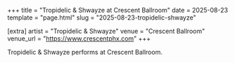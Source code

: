+++
title = "Tropidelic & Shwayze at Crescent Ballroom"
date = 2025-08-23
template = "page.html"
slug = "2025-08-23-tropidelic-shwayze"

[extra]
artist = "Tropidelic & Shwayze"
venue = "Crescent Ballroom"
venue_url = "https://www.crescentphx.com"
+++

Tropidelic & Shwayze performs at Crescent Ballroom.
